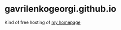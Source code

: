 # gavrilenkogeorgi.github.io
Kind of free hosting of <a href="https://gavrilenkogeorgi.github.io">my homepage</a>
